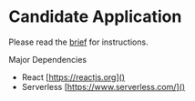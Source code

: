 # Candidate Application

Please read the [brief](./docs/brief.md) for instructions.

Major Dependencies

- React [https://reactjs.org]()
- Serverless [https://www.serverless.com/]()
